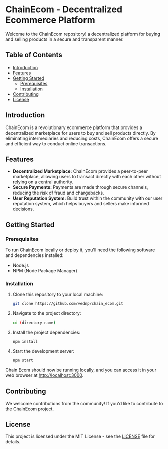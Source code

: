
# ChainEcom - Decentralized Ecommerce Platform

Welcome to the ChainEcom repository! a decentralized platform for buying and selling products in a secure and transparent manner.

## Table of Contents

- [Introduction](#introduction)
- [Features](#features)
- [Getting Started](#getting-started)
  - [Prerequisites](#prerequisites)
  - [Installation](#installation)
- [Contributing](#contributing)
- [License](#license)

## Introduction

ChainEcom is a revolutionary ecommerce platform that provides a decentralized marketplace for users to buy and sell products directly. By eliminating intermediaries and reducing costs, ChainEcom offers a secure and efficient way to conduct online transactions.

## Features

- **Decentralized Marketplace:** ChainEcom provides a peer-to-peer marketplace, allowing users to transact directly with each other without relying on a central authority.
- **Secure Payments:** Payments are made through secure channels, reducing the risk of fraud and chargebacks.
- **User Reputation System:** Build trust within the community with our user reputation system, which helps buyers and sellers make informed decisions.

## Getting Started

### Prerequisites

To run ChainEcom locally or deploy it, you'll need the following software and dependencies installed:

- Node.js
- NPM (Node Package Manager)

### Installation

1. Clone this repository to your local machine:

   ```bash
   git clone https://github.com/vednp/chain_ecom.git
   ```

2. Navigate to the project directory:

   ```bash
   cd (directory name)
   ```

3. Install the project dependencies:

   ```bash
   npm install
   ```

4. Start the development server:

   ```bash
   npm start
   ```

Chain Ecom should now be running locally, and you can access it in your web browser at [http://localhost:3000](http://localhost:3000).

## Contributing

We welcome contributions from the community! If you'd like to contribute to the ChainEcom project.

## License

This project is licensed under the MIT License - see the [LICENSE](LICENSE) file for details.
```
